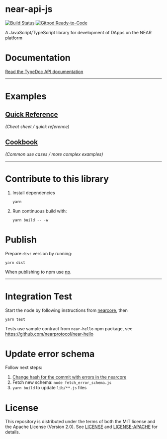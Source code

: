 # near-api-js

[![Build Status](https://travis-ci.com/near/near-api-js.svg?branch=master)](https://travis-ci.com/near/near-api-js)
[![Gitpod Ready-to-Code](https://img.shields.io/badge/Gitpod-Ready--to--Code-blue?logo=gitpod)](https://gitpod.io/#https://github.com/near/near-api-js) 

A JavaScript/TypeScript library for development of DApps on the NEAR platform

# Documentation

[Read the TypeDoc API documentation](https://near.github.io/near-api-js/)

---

# Examples

## [Quick Reference](https://github.com/near/near-api-js/blob/master/examples/quick-reference.md)
_(Cheat sheet / quick reference)_

## [Cookbook](https://github.com/near/near-api-js/blob/master/examples/cookbook/README.md)
_(Common use cases / more complex examples)_

---

# Contribute to this library

1. Install dependencies

       yarn

2. Run continuous build with:

       yarn build -- -w

# Publish

Prepare `dist` version by running:

    yarn dist

When publishing to npm use [np](https://github.com/sindresorhus/np).

---

# Integration Test

Start the node by following instructions from [nearcore](https://github.com/nearprotocol/nearcore), then

    yarn test

Tests use sample contract from `near-hello` npm package, see https://github.com/nearprotocol/near-hello

# Update error schema

Follow next steps:

1. [Change hash for the commit with errors in the nearcore](https://github.com/near/near-api-js/blob/master/gen_error_types.js#L7-L9)
2. Fetch new schema: `node fetch_error_schema.js`
3. `yarn build` to update `lib/**.js` files

# License

This repository is distributed under the terms of both the MIT license and the Apache License (Version 2.0).
See [LICENSE](LICENSE) and [LICENSE-APACHE](LICENSE-APACHE) for details.
